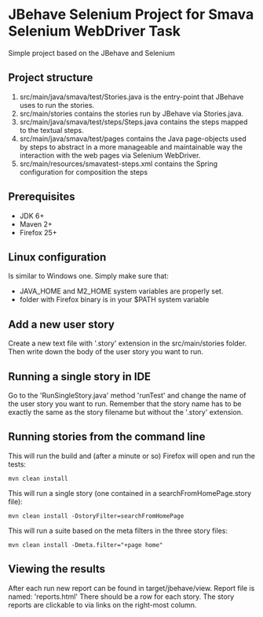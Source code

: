 # JBehave Selenium Project for Smava Selenium WebDriver Task

Simple project based on the JBehave and Selenium

## Project structure 

1. src/main/java/smava/test/Stories.java is the entry-point that JBehave uses to run the stories.
2. src/main/stories contains the stories run by JBehave via Stories.java.
3. src/main/java/smava/test/steps/Steps.java contains the steps mapped to the textual steps.
4. src/main/java/smava/test/pages contains the Java page-objects used by steps to abstract in a more manageable and maintainable way the interaction with the web pages via Selenium WebDriver.
5. src/main/resources/smavatest-steps.xml contains the Spring configuration for composition the steps


## Prerequisites

* JDK 6+
* Maven 2+
* Firefox 25+


## Linux configuration

Is similar to Windows one.
Simply make sure that:
* JAVA\_HOME and M2\_HOME system variables are properly set.
* folder with Firefox binary is in your $PATH system variable


## Add a new user story

Create a new text file with '.story' extension in the src/main/stories folder.
Then write down the body of the user story you want to run.


## Running a single story in IDE

Go to the 'RunSingleStory.java' method 'runTest' and change the name of the user story you want to run.
Remember that the story name has to be exactly the same as the story filename but without the '.story' extension.

## Running stories from the command line

This will run the build and (after a minute or so) Firefox will open and run the tests:

    mvn clean install

This will run a single story (one contained in a searchFromHomePage.story file):

    mvn clean install -DstoryFilter=searchFromHomePage

This will run a suite based on the meta filters in the three story files:

    mvn clean install -Dmeta.filter="+page home"

## Viewing the results

After each run new report can be found in target/jbehave/view. 
Report file is named: 'reports.html'
There should be a row for each story.
The story reports are clickable to via links on the right-most column.